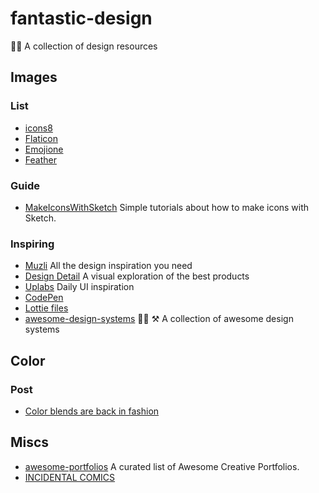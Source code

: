 # fantastic-design
👨‍🎨 A collection of design resources

## Images

### List

- [icons8](https://icons8.com/)
- [Flaticon](http://www.flaticon.com/)
- [Emojione](http://emojione.com/)
- [Feather](https://feathericons.com)

### Guide

- [MakeIconsWithSketch](https://github.com/allenwong/MakeIconsWithSketch) Simple tutorials about how to make icons with Sketch.

### Inspiring

- [Muzli](https://medium.muz.li/) All the design inspiration you need
- [Design Detail](http://www.brianlovin.com/) A visual exploration of the best products
- [Uplabs](https://www.uplabs.com/) Daily UI inspiration
- [CodePen](http://codepen.io/pens/)
- [Lottie files](http://www.lottiefiles.com/)
- [awesome-design-systems](https://github.com/alexpate/awesome-design-systems) 💅🏻 ⚒ A collection of awesome design systems

## Color

### Post
- [Color blends are back in fashion](https://blog.prototypr.io/https-medium-com-colorblends-aebda77c8742)


## Miscs

- [awesome-portfolios](https://github.com/iRaul/awesome-portfolios) A curated list of Awesome Creative Portfolios.
- [INCIDENTAL COMICS](http://www.incidentalcomics.com/)
